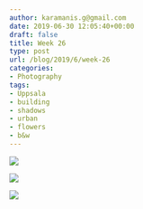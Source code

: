 ```yaml
---
author: karamanis.g@gmail.com
date: 2019-06-30 12:05:40+00:00
draft: false
title: Week 26
type: post
url: /blog/2019/6/week-26
categories:
- Photography
tags:
- Uppsala
- building
- shadows
- urban
- flowers
- b&w
---
```




  
   ![](IMG_3448-2.JPEG)

  

  
   ![](IMG_3451-2.JPEG)

  

  
   ![](IMG_3484-2.JPEG)

  


